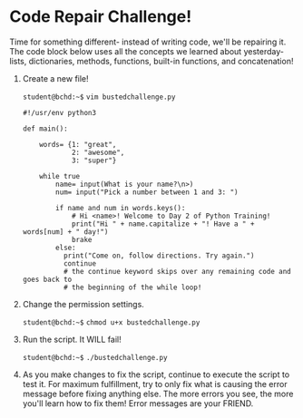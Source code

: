 # Code Repair Challenge!

Time for something different- instead of writing code, we'll be repairing it. The code block below uses all the concepts we learned about yesterday- lists, dictionaries, methods, functions, built-in functions, and concatenation!

1. Create a new file!

    `student@bchd:~$` `vim bustedchallenge.py`
    
    ```
    #!/usr/env python3

    def main():

        words= {1: "great",
                2: "awesome",
                3: "super"}

        while true
            name= input(What is your name?\n>)
            num= input("Pick a number between 1 and 3: ")
            
            if name and num in words.keys():
                # Hi <name>! Welcome to Day 2 of Python Training!
                print("Hi " + name.capitalize + "! Have a " + words[num] + " day!")
                brake
            else:
              print("Come on, follow directions. Try again.")
              continue
              # the continue keyword skips over any remaining code and goes back to
              # the beginning of the while loop!
    ```

0. Change the permission settings.

    `student@bchd:~$` `chmod u+x bustedchallenge.py`
    
0. Run the script. It WILL fail!

    `student@bchd:~$` `./bustedchallenge.py`
    
0. As you make changes to fix the script, continue to execute the script to test it. For maximum fulfillment, try to only fix what is causing the error message before fixing anything else. The more errors you see, the more you'll learn how to fix them! Error messages are your FRIEND.
